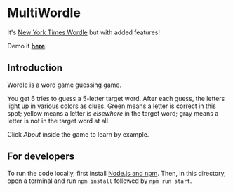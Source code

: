 # MultiWordle

It's [New York Times Wordle](https://www.nytimes.com/games/wordle/index.html) but with added features!

Demo it [**here**](https://multiwordle.kespinak.vercel.app/).

## Introduction

Wordle is a word game guessing game. 

You get 6 tries to guess a 5-letter target word. After each guess, the letters light up in various colors as clues. Green means a letter is correct in this spot; yellow means a letter is _elsewhere_ in the target word; gray means a letter is not in the target word at all.

Click _About_ inside the game to learn by example.

## For developers

To run the code locally, first install [Node.js and npm](https://docs.npmjs.com/downloading-and-installing-node-js-and-npm#using-a-node-version-manager-to-install-nodejs-and-npm). Then, in this directory, open a terminal and run `npm install` followed by `npm run start`.